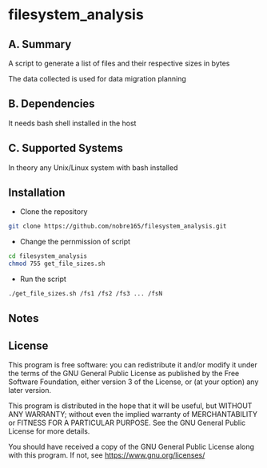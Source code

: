 # filesystem_analysis

## A. Summary

A script to generate a list of files and their respective sizes in bytes

The data collected is used for data migration planning

## B. Dependencies

It needs bash shell installed in the host

## C. Supported Systems

In theory any Unix/Linux system with bash installed

## Installation

- Clone the repository
```bash
git clone https://github.com/nobre165/filesystem_analysis.git
```

- Change the pernmission of script
```bash
cd filesystem_analysis
chmod 755 get_file_sizes.sh
```

- Run the script
```bash
./get_file_sizes.sh /fs1 /fs2 /fs3 ... /fsN
```

## Notes

## License

This program is free software: you can redistribute it and/or modify
it under the terms of the GNU General Public License as published by
the Free Software Foundation, either version 3 of the License, or
(at your option) any later version.

This program is distributed in the hope that it will be useful,
but WITHOUT ANY WARRANTY; without even the implied warranty of
MERCHANTABILITY or FITNESS FOR A PARTICULAR PURPOSE.  See the
GNU General Public License for more details.

You should have received a copy of the GNU General Public License
along with this program.  If not, see <https://www.gnu.org/licenses/>
